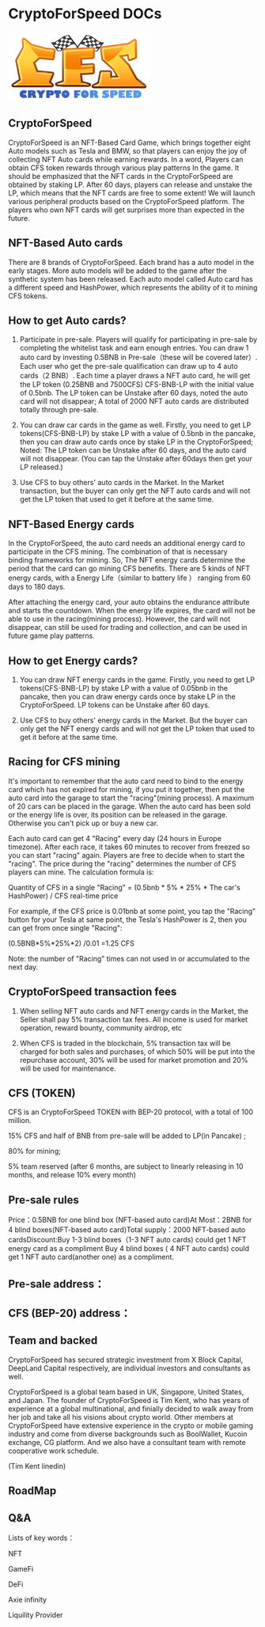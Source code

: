 # CryptoForSpeed DOCs

<!-- ![avatar](./assets/logo.png) -->
<img src="./assets/logo.png" alt="图片替换文本" width="288" height="141" align="bottom" />

## <div id="CryptoForSpeed">CryptoForSpeed</div>



CryptoForSpeed is an NFT-Based Card Game, which brings together eight Auto models such as Tesla and BMW, so that players can enjoy the joy of collecting NFT Auto cards while earning rewards. In a word, Players can obtain CFS token rewards through various play patterns In the game. It should be emphasized that the NFT cards in the CryptoForSpeed are obtained by staking LP. After 60 days, players can release and unstake the LP, which means that the NFT cards are free to some extent! We will launch various peripheral products based on the CryptoForSpeed platform. The players who own NFT cards will get surprises more than expected in the future.
## <div id="BasedAutoCards">NFT-Based Auto cards</div>

There are 8 brands of CryptoForSpeed. Each brand has a auto model in the early stages. More auto models will be added to the game after the synthetic system has been released. Each auto model called Auto card has a different speed and HashPower,  which represents the ability of it to mining CFS tokens.

## <div id="GetAutoCards">How to get Auto cards?</div>

1. Participate in pre-sale. Players will qualify for participating in pre-sale by completing the whitelist task and earn enough entries. You can draw 1 auto card by investing 0.5BNB in Pre-sale（these will be covered later）. Each user who get the pre-sale qualification can draw up to 4 auto cards（2 BNB）. Each time a player draws a NFT auto card, he will get the LP token (0.25BNB and 7500CFS) CFS-BNB-LP with the initial value of 0.5bnb. The LP token can be Unstake after 60 days, noted the auto card will not disappear; A total of 2000 NFT auto cards are distributed totally through pre-sale.

2. You can draw car cards in the game as well. Firstly, you need to get LP tokens(CFS-BNB-LP) by stake LP with a value of 0.5bnb in the pancake, then you can draw auto cards once by stake LP in the CryptoForSpeed; Noted: The LP token can be Unstake after 60 days, and the auto card will not disappear. (You can tap the Unstake after 60days then get your LP released.)

3. Use CFS to buy others' auto cards in the Market. In the Market transaction, but the buyer can only get the NFT auto cards and will not get the LP token that used to get it before at the same time.

## <div id="EnergyCards">NFT-Based Energy cards</div>

In the CryptoForSpeed, the auto card needs an additional energy card to participate in the CFS mining. The combination of that is necessary binding frameworks for mining. So, The NFT energy cards determine the period that the card can go mining CFS benefits. There are 5 kinds of NFT energy cards, with a Energy Life（similar to battery life ） ranging from 60 days to 180 days.

After attaching the energy card, your auto obtains the endurance attribute and starts the countdown. When the energy life expires, the card will not be able to use in the racing(mining process). However, the card will not disappear, can still be used for trading and collection, and can be used in future game play patterns.

## <div id="GetEnergyCards">How to get Energy cards?</div>

1. You can draw NFT energy cards in the game. Firstly, you need to get LP tokens(CFS-BNB-LP) by stake LP with a value of 0.05bnb in the pancake, then you can draw energy cards once by stake LP in the CryptoForSpeed. LP tokens can be Unstake after 60 days.


2. Use CFS to buy others' energy cards in the Market. But the buyer can only get the NFT energy cards and will not get the LP token that used to get it before at the same time.


## <div id="MiningCFS">Racing for CFS mining</div>

It's important to remember that the auto card need to bind to the energy card which has not expired for mining, if you put it together, then put the auto card into the garage to start the "racing"(mining process). A maximum of 20 cars can be placed in the garage. When the auto card has been sold or the energy life is over, its position can be released in the garage. Otherwise you can't pick up or buy a new car.


Each auto card can get 4 "Racing" every day (24 hours in Europe timezone). After each race, it takes 60 minutes to recover from freezed so you can start "racing" again. Players are free to decide when to start the "racing". The price during the "racing" determines the number of CFS players can mine. The calculation formula is:

Quantity of CFS in a single "Racing" = (0.5bnb * 5% * 25% * The car's HashPower) / CFS real-time price

For example, if the CFS price is 0.01bnb at some point, you tap the "Racing" button for your Tesla at same point, the Tesla's HashPower is 2, then you can get from once single "Racing":

(0.5BNB*5%*25%*2) /0.01 =1.25 CFS 

Note: the number of "Racing" times can not used in or accumulated to the next day.


## <div id="CryptoForSpeedFees">CryptoForSpeed transaction fees</div>

1. When selling NFT auto cards and NFT energy cards in the Market, the Seller shall pay 5% transaction tax fees. All income is used for market operation, reward bounty, community airdrop, etc

2. When CFS is traded in the blockchain, 5% transaction tax will be charged for both sales and purchases, of which 50% will be put into the repurchase account, 30% will be used for market promotion and 20% will be used for maintenance.


## <div id="TOKEN">CFS (TOKEN)</div>

CFS is an CryptoForSpeed TOKEN with BEP-20 protocol, with a total of 100 million.

15% CFS and half of BNB from pre-sale will be added to LP(in Pancake) ;

80% for mining;

5% team reserved (after 6 months, are subject to linearly releasing in 10 months, and release 10% every month)


## <div id="CFSPreSaleRules">Pre-sale rules</div>

Price：0.5BNB for one blind box (NFT-based auto card)At Most：2BNB for 4 blind boxes(NFT-based auto card)Total supply：2000 NFT-based auto cardsDiscount:Buy 1-3 blind boxes（1-3 NFT auto cards) could get 1 NFT energy card as a compliment  Buy 4    blind boxes  (   4 NFT auto cards) could get 1 NFT auto card(another one) as a compliment.


## <div id="CFSPreAddress">Pre-sale address：</div>

## <div id="CFSAddress">CFS (BEP-20) address：</div>

## <div id="Team">Team and backed </div>

CryptoForSpeed has secured strategic investment from X Block Capital, DeepLand Capital respectively, are individual investors and consultants as well.

CryptoForSpeed is a global team based in UK, Singapore, United States, and Japan. The founder of CryptoForSpeed is Tim Kent, who has years of experience at a global multinational, and finially decided to walk away from her job and take all his visions about crypto world. Other members at CryptoForSpeed have extensive experience in the crypto or mobile gaming industry and come from diverse backgrounds such as BoolWallet, Kucoin exchange, CG platform. And we also have a consultant team with remote cooperative work schedule.

(Tim Kent linedin)

## <div id="RoadMap">RoadMap</div>

## <div id="Q&A">Q&A</div>

Lists of key words：

NFT

GameFi

DeFi

Axie infinity

Liquility Provider
